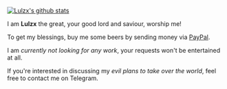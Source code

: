 [![Lulzx's github stats](https://github-readme-stats.vercel.app/api?username=lulzx)](https://rishabh.xyz)

I am **Lulzx** the great, your good lord and saviour, worship me!

To get my blessings, buy me some beers by sending money via [PayPal](https://www.paypal.me/lulzx).

I am *currently not looking for any work*, your requests won't be entertained at all.

If you're interested in discussing my *evil plans to take over the world*, feel free to contact me on Telegram.
